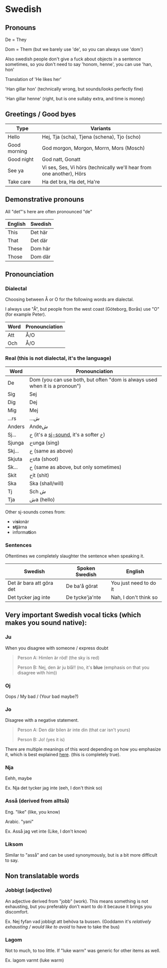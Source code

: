 # Swedish

## Pronouns

De = They

Dom = Them (but we barely use 'de', so you can always use 'dom')

Also swedish people don't give a fuck about objects in a sentence sometimes, so you don't need to say 'honom, henne', you can use 'han, hon'

Translation of 'He likes her'

'Han gillar hon'   (technically wrong, but sounds/looks perfectly fine)

'Han gillar henne' (right, but is one sullaby extra, and time is money)

## Greetings / Good byes

|Type | Variants|
|-|-|
|Hello|Hej, Tja (scha), Tjena (schena), Tjo (scho)|
|Good morning|God morgon, Morgon, Morrn, Mors (Mosch)|
|Good night|God natt, Gonatt|
|See ya|Vi ses, Ses, Vi hörs (technically we'll hear from one another), Hörs|
|Take care|Ha det bra, Ha det, Ha're|

## Demonstrative pronouns

All "det"'s here are often pronounced "de"

|English|Swedish|
|-|-|
|This|Det här|
|That|Det där|
|These|Dom här|
|Those|Dom där|

## Pronounciation

### Dialectal

Choosing between Å or O for the following words are dialectal.

I always use "Å", but people from the west coast (Göteborg, Borås) use "O" (for example Peter).

|Word|Pronounciation|
|-|-|
|Att|Å\/O|
|Och    | Å\/O|

### Real (this is not dialectal, it's the language)

|Word|Pronounciation|
|-|-|
|De		| Dom (you can use both, but often "dom is always used when it is a pronoun")|
|Sig		| Sej|
|Dig		| Dej|
|Mig		| Mej|
|...rs		| ...ش|
|Anders		| Andeش|
|Sj...|خ (it's a [sj-sound](https://en.wikipedia.org/wiki/Sj-sound), it's a softer خ)|
|Sjunga|خunga (sing)|
|Skj...|خ (same as above)|
|Skjuta|خuta (shoot)|
|Sk...|خ (same as above, but only sometimes)|
|Skit|خit (shit)|
|Ska|Ska (shall/will)|
|Tj|Sch ش|
|Tja|شa (hello)|

Other sj-sounds comes from:

* vi**si**onär
* **stj**ärna
* informa**ti**on

### Sentences

Oftentimes we completely slaughter the sentence when speaking it.

|Swedish|Spoken Swedish|English|
|-|-|-|
|Det är bara att göra det|De ba\'å görat|You just need to do it|
|Det tycker jag inte|De tycke\'ja\'nte|Nah, I don't think so|

## Very important Swedish vocal ticks (which makes you sound native):

### Ju

When you disagree with someone / express doubt

> Person A: Himlen är röd! (the sky is red)
> 
> Person B: Nej, den är ju blå!! (no, it's **blue** (emphasis on that you disagree with him))

### Oj

Oops / My bad / (Your bad maybe?)

### Jo

Disagree with a negative statement.

> Person A: Den där bilen är inte din (that car isn't yours)
> 
> Person B: Jo! (yes it is)

There are multiple meanings of this word depending on how you emphasize it, which is best explained [here](https://twitter.com/sayitinswe/status/1328725225618497536?lang=en). (this is completely true).

### Nja

Eehh, maybe

Ex. Nja det tycker jag inte (eeh, I don't think so)

### Asså (derived from alltså)

Eng. "like" (like, you know)

Arabic. "yani"

Ex. Asså jag vet inte (Like, I don't know)

### Liksom

Similar to "asså" and can be used synonymously, but is a bit more difficult to say.

## Non translatable words

### Jobbigt (adjective)

An adjective derived from "jobb" (work). This means something is not exhausting, but you preferably don't want to do it because it brings you discomfort.

Ex. Nej fyfan vad jobbigt att behöva ta bussen. (Goddamn it's _relatively exhausting / would like to avoid_ to have to take the bus)

### Lagom

Not to much, to too little. If "luke warm" was generic for other items as well.

Ex. lagom varmt (luke warm)
